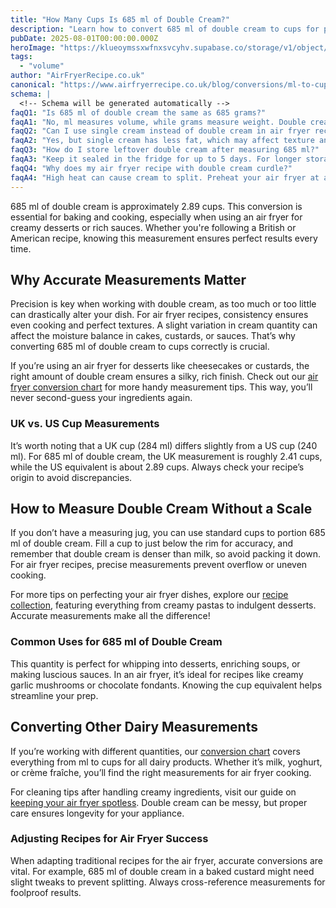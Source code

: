 ```yaml
---
title: "How Many Cups Is 685 ml of Double Cream?"
description: "Learn how to convert 685 ml of double cream to cups for perfect baking and cooking every time. Get accurate measurements in seconds!"
pubDate: 2025-08-01T00:00:00.000Z
heroImage: "https://klueoymssxwfnxsvcyhv.supabase.co/storage/v1/object/public/Shmucket/how-many-cups-is-685-ml-of-double-cream.webp"
tags:
  - "volume"
author: "AirFryerRecipe.co.uk"
canonical: "https://www.airfryerrecipe.co.uk/blog/conversions/ml-to-cups/how-many-cups-is-685-ml-of-double-cream"
schema: |
  <!-- Schema will be generated automatically -->
faqQ1: "Is 685 ml of double cream the same as 685 grams?"
faqA1: "No, ml measures volume, while grams measure weight. Double cream’s density means 685 ml weighs roughly 700 grams due to its high fat content. Always use a scale for weight-based recipes."
faqQ2: "Can I use single cream instead of double cream in air fryer recipes?"
faqA2: "Yes, but single cream has less fat, which may affect texture and richness. For sauces or desserts, stick to double cream unless the recipe specifies otherwise. Adjust cooking times slightly if substituting."
faqQ3: "How do I store leftover double cream after measuring 685 ml?"
faqA3: "Keep it sealed in the fridge for up to 5 days. For longer storage, freeze it in portions. Thawed cream may separate, so it’s best used in cooked dishes rather than whipping."
faqQ4: "Why does my air fryer recipe with double cream curdle?"
faqA4: "High heat can cause cream to split. Preheat your air fryer at a lower temperature (160°C) and stir sauces frequently. For desserts, incorporate cream gradually to maintain smoothness."
---
```

<p>685 ml of double cream is approximately 2.89 cups. This conversion is essential for baking and cooking, especially when using an air fryer for creamy desserts or rich sauces. Whether you're following a British or American recipe, knowing this measurement ensures perfect results every time.</p>  

<h2>Why Accurate Measurements Matter</h2>  
<p>Precision is key when working with double cream, as too much or too little can drastically alter your dish. For air fryer recipes, consistency ensures even cooking and perfect textures. A slight variation in cream quantity can affect the moisture balance in cakes, custards, or sauces. That’s why converting 685 ml of double cream to cups correctly is crucial.</p>  

<p>If you’re using an air fryer for desserts like cheesecakes or custards, the right amount of double cream ensures a silky, rich finish. Check out our <a href=https://www.airfryerrecipe.co.uk/air-fryer-conversion-chart>air fryer conversion chart</a> for more handy measurement tips. This way, you’ll never second-guess your ingredients again.</p>  

<h3>UK vs. US Cup Measurements</h3>  
<p>It’s worth noting that a UK cup (284 ml) differs slightly from a US cup (240 ml). For 685 ml of double cream, the UK measurement is roughly 2.41 cups, while the US equivalent is about 2.89 cups. Always check your recipe’s origin to avoid discrepancies.</p>  

<h2>How to Measure Double Cream Without a Scale</h2>  
<p>If you don’t have a measuring jug, you can use standard cups to portion 685 ml of double cream. Fill a cup to just below the rim for accuracy, and remember that double cream is denser than milk, so avoid packing it down. For air fryer recipes, precise measurements prevent overflow or uneven cooking.</p>  

<p>For more tips on perfecting your air fryer dishes, explore our <a href=https://www.airfryerrecipe.co.uk/recipes>recipe collection</a>, featuring everything from creamy pastas to indulgent desserts. Accurate measurements make all the difference!</p>  

<h3>Common Uses for 685 ml of Double Cream</h3>  
<p>This quantity is perfect for whipping into desserts, enriching soups, or making luscious sauces. In an air fryer, it’s ideal for recipes like creamy garlic mushrooms or chocolate fondants. Knowing the cup equivalent helps streamline your prep.</p>  

<h2>Converting Other Dairy Measurements</h2>  
<p>If you’re working with different quantities, our <a href=https://www.airfryerrecipe.co.uk/air-fryer-conversion-chart>conversion chart</a> covers everything from ml to cups for all dairy products. Whether it’s milk, yoghurt, or crème fraîche, you’ll find the right measurements for air fryer cooking.</p>  

<p>For cleaning tips after handling creamy ingredients, visit our guide on <a href=https://www.airfryerrecipe.co.uk/air-fryer-cleaner>keeping your air fryer spotless</a>. Double cream can be messy, but proper care ensures longevity for your appliance.</p>  

<h3>Adjusting Recipes for Air Fryer Success</h3>  
<p>When adapting traditional recipes for the air fryer, accurate conversions are vital. For example, 685 ml of double cream in a baked custard might need slight tweaks to prevent splitting. Always cross-reference measurements for foolproof results.</p>
